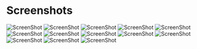 # Screenshots

<img class="img-responsive thumbnail" alt="ScreenShot" src="/docs/img/screenshots/1.jpg" />
<img class="img-responsive thumbnail" alt="ScreenShot" src="/docs/img/screenshots/2.jpg" />
<img class="img-responsive thumbnail" alt="ScreenShot" src="/docs/img/screenshots/3.jpg" />
<img class="img-responsive thumbnail" alt="ScreenShot" src="/docs/img/screenshots/4.jpg" />
<img class="img-responsive thumbnail" alt="ScreenShot" src="/docs/img/screenshots/5.jpg" />
<img class="img-responsive thumbnail" alt="ScreenShot" src="/docs/img/screenshots/6.jpg" />
<img class="img-responsive thumbnail" alt="ScreenShot" src="/docs/img/screenshots/7.jpg" />
<img class="img-responsive thumbnail" alt="ScreenShot" src="/docs/img/screenshots/8.jpg" />
<img class="img-responsive thumbnail" alt="ScreenShot" src="/docs/img/screenshots/9.jpg" />
<img class="img-responsive thumbnail" alt="ScreenShot" src="/docs/img/screenshots/10.jpg" />
<img class="img-responsive thumbnail" alt="ScreenShot" src="/docs/img/screenshots/11.jpg" />
<img class="img-responsive thumbnail" alt="ScreenShot" src="/docs/img/screenshots/12.jpg" />
<img class="img-responsive thumbnail" alt="ScreenShot" src="/docs/img/screenshots/13.jpg" />
